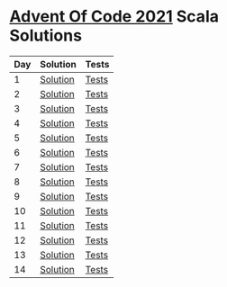 # [Advent Of Code 2021](https://adventofcode.com/2021) Scala Solutions

| Day | Solution                                        | Tests                                            | 
|-----|-------------------------------------------------|--------------------------------------------------|
| 1   | [Solution](src/main/scala/day1/Solution.scala)  | [Tests](src/test/scala/day1/SolutionSpec.scala)  |
| 2   | [Solution](src/main/scala/day2/Solution.scala)  | [Tests](src/test/scala/day2/SolutionSpec.scala)  |
| 3   | [Solution](src/main/scala/day3/Solution.scala)  | [Tests](src/test/scala/day3/SolutionSpec.scala)  |
| 4   | [Solution](src/main/scala/day4/Solution.scala)  | [Tests](src/test/scala/day4/SolutionSpec.scala)  |
| 5   | [Solution](src/main/scala/day5/Solution.scala)  | [Tests](src/test/scala/day5/SolutionSpec.scala)  |
| 6   | [Solution](src/main/scala/day6/Solution.scala)  | [Tests](src/test/scala/day6/SolutionSpec.scala)  |
| 7   | [Solution](src/main/scala/day7/Solution.scala)  | [Tests](src/test/scala/day7/SolutionSpec.scala)  |
| 8   | [Solution](src/main/scala/day8/Solution.scala)  | [Tests](src/test/scala/day8/SolutionSpec.scala)  |
| 9   | [Solution](src/main/scala/day9/Solution.scala)  | [Tests](src/test/scala/day9/SolutionSpec.scala)  |
| 10  | [Solution](src/main/scala/day10/Solution.scala) | [Tests](src/test/scala/day10/SolutionSpec.scala) |
| 11  | [Solution](src/main/scala/day11/Solution.scala) | [Tests](src/test/scala/day11/SolutionSpec.scala) |
| 12  | [Solution](src/main/scala/day12/Solution.scala) | [Tests](src/test/scala/day12/SolutionSpec.scala) |
| 13  | [Solution](src/main/scala/day13/Solution.scala) | [Tests](src/test/scala/day13/SolutionSpec.scala) |
| 14  | [Solution](src/main/scala/day14/Solution.scala) | [Tests](src/test/scala/day14/SolutionSpec.scala) |
